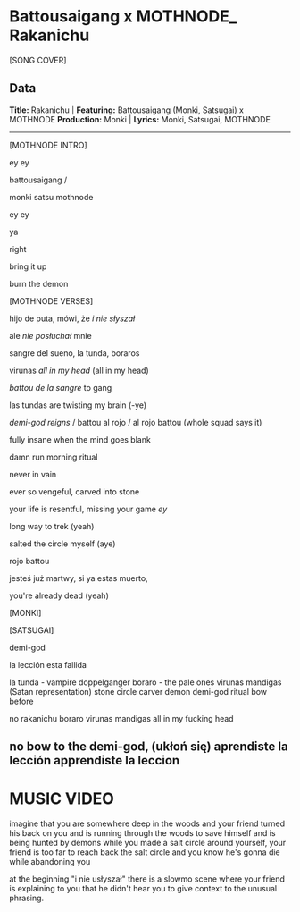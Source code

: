 # Battousaigang x MOTHNODE_ Rakanichu

[SONG COVER]

## Data

**Title:** Rakanichu | **Featuring:** Battousaigang (Monki, Satsugai) x MOTHNODE
**Production:** Monki | **Lyrics:** Monki, Satsugai, MOTHNODE

---

[MOTHNODE INTRO]

ey ey

battousaigang / 

monki satsu mothnode

ey ey 

ya

right

bring it up

burn the demon


[MOTHNODE VERSES]

hijo de puta, mówi, że _i nie słyszał_

ale _nie posłuchał_ mnie

sangre del sueno, la tunda, boraros 

virunas _all in my head_  (all in my head)


_battou de la sangre_ to gang 

las tundas are twisting my brain (-ye)  


_demi-god reigns_ / battou al rojo / al rojo battou (whole squad says it)


fully insane when the mind goes blank 

damn run morning ritual

never in vain 


ever so vengeful, carved into stone

your life is resentful, missing your game _ey_

long way to trek (yeah)

salted the circle myself (aye) 


rojo battou


jesteś już martwy, si ya estas muerto, 

you're already dead (yeah)


[MONKI]


[SATSUGAI]







demi-god

la lección esta fallida


la tunda - vampire doppelganger
boraro - the pale ones
virunas mandigas (Satan representation)
stone circle
carver
demon
demi-god
ritual
bow before


no rakanichu
boraro
virunas mandigas
all in my fucking head

no bow to the demi-god, (ukłoń się)
aprendiste la lección
apprendiste la leccion
----

# MUSIC VIDEO

imagine that you are somewhere deep in the woods and your friend turned his back on you and is running through the woods to save himself and is being hunted by demons while you made a salt circle around yourself, your friend is too far to reach back the salt circle and you know he's gonna die while abandoning you

at the beginning "i nie usłyszał" there is a slowmo scene where your friend is explaining to you that he didn't hear you to give context to the unusual phrasing.


  
